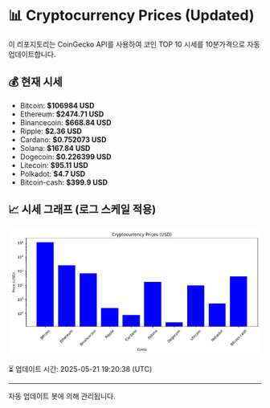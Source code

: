 
# 📊 Cryptocurrency Prices (Updated)

이 리포지토리는 CoinGecko API를 사용하여 코인 TOP 10 시세를 10분가격으로 자동 업데이트합니다.

## 💰 현재 시세
- Bitcoin: **$106984 USD**
- Ethereum: **$2474.71 USD**
- Binancecoin: **$668.84 USD**
- Ripple: **$2.36 USD**
- Cardano: **$0.752073 USD**
- Solana: **$167.84 USD**
- Dogecoin: **$0.226399 USD**
- Litecoin: **$95.11 USD**
- Polkadot: **$4.7 USD**
- Bitcoin-cash: **$399.9 USD**

## 📈 시세 그래프 (로그 스케일 적용)
![Crypto Prices](crypto_prices.png)

⏳ 업데이트 시간: 2025-05-21 19:20:38 (UTC)

---
자동 업데이트 봇에 의해 관리됩니다.
